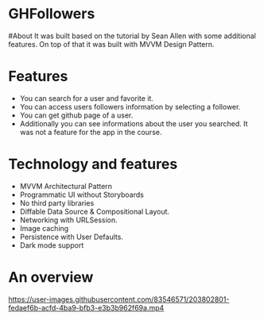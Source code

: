 # GHFollowers

#About
It was built based on the tutorial by Sean Allen with some additional features. On top of that it was built with MVVM Design Pattern.

# Features
- You can search for a user and favorite it.
- You can access users followers information by selecting a follower.
- You can get github page of a user.
- Additionally you can see informations about the user you searched. It was not a feature for the app in the course.

# Technology and features
- MVVM Architectural Pattern
- Programmatic UI without Storyboards
- No third party libraries
- Diffable Data Source & Compositional Layout.
- Networking with URLSession.
- Image caching
- Persistence with User Defaults.
- Dark mode support

# An overview

https://user-images.githubusercontent.com/83546571/203802801-fedaef6b-acfd-4ba9-bfb3-e3b3b962f69a.mp4
